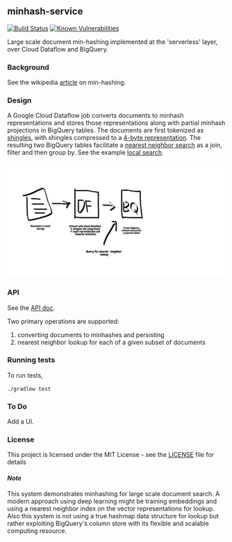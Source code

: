 minhash-service
----


[![Build Status](https://travis-ci.org/4d55397500/dataflow-minhash.svg?branch=master)](https://travis-ci.org/4d55397500/minhash-service)
[![Known Vulnerabilities](https://snyk.io/test/github/4d55397500/minhash-service/badge.svg)](https://snyk.io/test/github/4d55397500/minhash-service)

Large scale document min-hashing implemented at the 'serverless' layer, over Cloud Dataflow and BigQuery.

### Background
See the wikipedia [article](https://en.wikipedia.org/wiki/MinHash) on min-hashing.

### Design
A Google Cloud Dataflow job converts documents to minhash representations and stores those representations along with partial minhash projections in BigQuery tables.  The documents are first tokenized as [shingles](https://github.com/4d55397500/minhash-service/blob/9d9dae3508e8859527f47f67de27fc4bc2e19f29/src/main/kotlin/MinHash.kt#L313-L318), with shingles compressed to a [4-byte representation](https://github.com/4d55397500/minhash-service/blob/9d9dae3508e8859527f47f67de27fc4bc2e19f29/src/main/kotlin/MinHash.kt#L324-L326). The resulting two BigQuery tables facilitate a [nearest neighbor search](https://github.com/4d55397500/minhash-service/blob/9d9dae3508e8859527f47f67de27fc4bc2e19f29/src/main/kotlin/LocalSearch.kt#L14-L31) as a join, filter and then group by. See the example [local search](./docs/local_search.md).


![Architecture](./minhash_architecture.png)


### API
See the [API doc](docs/api.md).

Two primary operations are supported:
 1) converting documents to minhashes and persisting
 2) nearest neighbor lookup for each of a given subset of documents


 

### Running tests
To run tests,
```
./gradlew test
```

### To Do
Add a UI.

### License

This project is licensed under the MIT License - see the [LICENSE](LICENSE) file for details


#### *Note*
This system demonstrates minhashing for large scale document search. A modern approach using deep learning might be training embeddings and using a nearest neighbor index on the vector representations for lookup. Also this system is not using a true hashmap data structure for lookup but rather exploiting BigQuery's column store with its flexible and scalable computing resource. 


